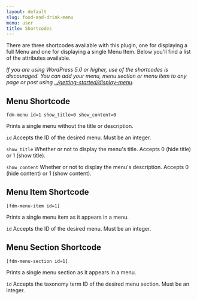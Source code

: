 ```yaml
---
layout: default
slug: food-and-drink-menu
menu: user
title: Shortcodes
---
```

There are three shortcodes available with this plugin, one for displaying a full Menu and one for displaying a single Menu Item. Below you'll find a list of the attributes available.

_If you are using WordPress 5.0 or higher, use of the shortcodes is discouraged. You can add your menu, menu section or menu item to any page or post using [../getting-started/display-menu](blocks)._

## Menu Shortcode

`fdm-menu id=1 show_title=0 show_content=0`

Prints a single menu without the title or description.

`id` Accepts the ID of the desired menu. Must be an integer.

`show_title` Whether or not to display the menu's title. Accepts 0 (hide title) or 1 (show title).

`show_content` Whether or not to display the menu's description. Accepts 0 (hide content) or 1 (show content).

## Menu Item Shortcode

`[fdm-menu-item id=1]`

Prints a single menu item as it appears in a menu.

`id` Accepts the ID of the desired menu. Must be an integer.

## Menu Section Shortcode

`[fdm-menu-section id=1]`

Prints a single menu section as it appears in a menu.

`id` Accepts the taxonomy term ID of the desired menu section. Must be an integer.
